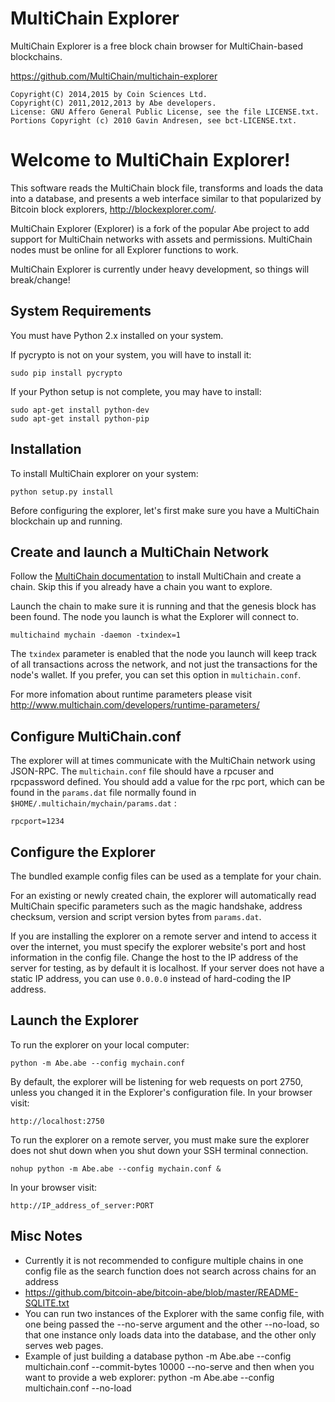MultiChain Explorer
===================

MultiChain Explorer is a free block chain browser for MultiChain-based blockchains.

https://github.com/MultiChain/multichain-explorer

    Copyright(C) 2014,2015 by Coin Sciences Ltd.
    Copyright(C) 2011,2012,2013 by Abe developers.
    License: GNU Affero General Public License, see the file LICENSE.txt.
    Portions Copyright (c) 2010 Gavin Andresen, see bct-LICENSE.txt.


Welcome to MultiChain Explorer!
===============================

This software reads the MultiChain block file, transforms and loads the
data into a database, and presents a web interface similar to that
popularized by Bitcoin block explorers, http://blockexplorer.com/.

MultiChain Explorer (Explorer) is a fork of the popular Abe project to add support for MultiChain networks with assets and permissions.  MultiChain nodes must be online for all Explorer functions to work.

MultiChain Explorer is currently under heavy development, so things will break/change!


System Requirements
-------------------

You must have Python 2.x installed on your system.

If pycrypto is not on your system, you will have to install it:

    sudo pip install pycrypto

If your Python setup is not complete, you may have to install:

    sudo apt-get install python-dev
    sudo apt-get install python-pip


Installation
------------

To install MultiChain explorer on your system:

    python setup.py install

Before configuring the explorer, let's first make sure you have a MultiChain blockchain up and running.


Create and launch a MultiChain Network
--------------------------------------

Follow the [MultiChain documentation](http://www.multichain.com/download-install/) to install MultiChain and create a chain.  Skip this if you already have a chain you want to explore.

Launch the chain to make sure it is running and that the genesis block has been found.  The node you launch is what the Explorer will connect to.

    multichaind mychain -daemon -txindex=1

The ````txindex```` parameter is enabled that the node you launch will keep track of all transactions across the network, and not just the transactions for the node's wallet.  If you prefer, you can set this option in ````multichain.conf````.

For more infomation about runtime parameters please visit http://www.multichain.com/developers/runtime-parameters/


Configure MultiChain.conf
-------------------------

The explorer will at times communicate with the MultiChain network using JSON-RPC.  The ````multichain.conf```` file should
have a rpcuser and rpcpassword defined.  You should add a value for the rpc port, which can be found in the ````params.dat````
file normally found in ````$HOME/.multichain/mychain/params.dat```` :

    rpcport=1234


Configure the Explorer
----------------------

The bundled example config files can be used as a template for your chain.

For an existing or newly created chain, the explorer will automatically read MultiChain specific parameters such as the magic handshake, address checksum, version and script version bytes from ````params.dat````.

If you are installing the explorer on a remote server and intend to access it over the internet, you must specify the explorer website's port and host information in the config file.  Change the host to the IP address of the server for testing, as by default it is localhost.  If your server does not have a static IP address, you can use ````0.0.0.0```` instead of hard-coding the IP address.


Launch the Explorer
-------------------

To run the explorer on your local computer:

    python -m Abe.abe --config mychain.conf

By default, the explorer will be listening for web requests on port 2750, unless you changed it in the Explorer's configuration file.  In your browser visit:

    http://localhost:2750

To run the explorer on a remote server, you must make sure the explorer does not shut down when you shut down your SSH terminal connection.

    nohup python -m Abe.abe --config mychain.conf &

In your browser visit:

    http://IP_address_of_server:PORT



Misc Notes
----------
* Currently it is not recommended to configure multiple chains in one config file as the search function does not search across chains for an address
* https://github.com/bitcoin-abe/bitcoin-abe/blob/master/README-SQLITE.txt
* You can run two instances of the Explorer with the same config file, with one being passed the --no-serve argument and the other --no-load, so that one instance only loads data into the database, and the other only serves web pages.
* Example of just building a database
python -m Abe.abe --config multichain.conf --commit-bytes 10000 --no-serve
and then when you want to provide a web explorer:
python -m Abe.abe --config multichain.conf --no-load



